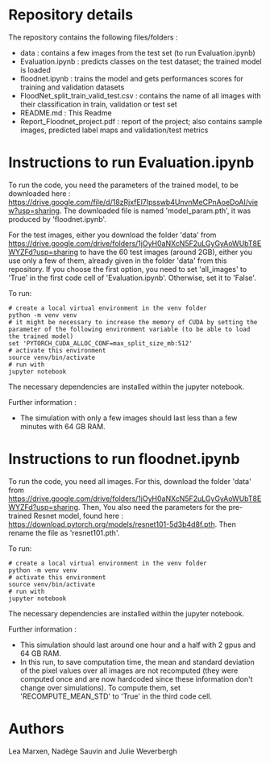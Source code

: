# Repository details

The repository contains the following files/folders :

   - data : contains a few images from the test set (to run Evaluation.ipynb)
   - Evaluation.ipynb : predicts classes on the test dataset; the trained model is loaded
   - floodnet.ipynb : trains the model and gets performances scores for training and validation datasets
   - FloodNet_split_train_valid_test.csv : contains the name of all images with their classification in train, validation or test set
   - README.md : This Readme
   - Report_Floodnet_project.pdf : report of the project; also contains sample images, predicted label maps and validation/test metrics
   

# Instructions to run Evaluation.ipynb

To run the code, you need the parameters of the trained model, to be downloaded here : https://drive.google.com/file/d/18zRjxfEl7Ipsswb4UnvnMeCPnAoeDoAI/view?usp=sharing. The downloaded file is named 'model_param.pth', it was produced by 'floodnet.ipynb'.

For the test images, either you download the folder 'data' from https://drive.google.com/drive/folders/1jOyH0aNXcN5F2uLGyGyAoWUbT8EWYZFd?usp=sharing to have the 60 test images (around 2GB), either you use only a few of them, already given in the folder 'data' from this repository. If you choose the first option, you need to set 'all_images' to 'True' in the first code cell of 'Evaluation.ipynb'. Otherwise, set it to 'False'. 

To run:
```
# create a local virtual environment in the venv folder
python -m venv venv
# it might be necessary to increase the memory of CUDA by setting the parameter of the following environment variable (to be able to load the trained model)
set 'PYTORCH_CUDA_ALLOC_CONF=max_split_size_mb:512'
# activate this environment
source venv/bin/activate
# run with 
jupyter notebook
```
The necessary dependencies are installed within the jupyter notebook.

Further information : 

   - The simulation with only a few images should last less than a few minutes with 64 GB RAM.




# Instructions to run floodnet.ipynb

To run the code, you need all images. For this, download the folder 'data' from https://drive.google.com/drive/folders/1jOyH0aNXcN5F2uLGyGyAoWUbT8EWYZFd?usp=sharing. Then, 
You also need the parameters for the pre-trained Resnet model, found here : https://download.pytorch.org/models/resnet101-5d3b4d8f.pth. Then rename the file as 'resnet101.pth'.

To run:
```
# create a local virtual environment in the venv folder
python -m venv venv
# activate this environment
source venv/bin/activate
# run with 
jupyter notebook
```
The necessary dependencies are installed within the jupyter notebook.

Further information : 

   - This simulation should last around one hour and a half with 2 gpus and 64 GB RAM.
   - In this run, to save computation time, the mean and standard deviation of the pixel values over all images are not recomputed (they were computed once and are now hardcoded since these information don't change over simulations). To compute them, set 'RECOMPUTE_MEAN_STD' to 'True' in the third code cell.
   
   
# Authors
Lea Marxen, Nadège Sauvin and Julie Weverbergh
